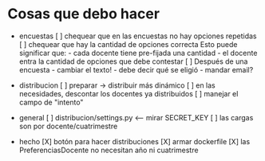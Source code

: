 Cosas que debo hacer
====================

* encuestas
    [ ] chequear que en las encuestas no hay opciones repetidas
    [ ] chequear que hay la cantidad de opciones correcta
        Esto puede significar que:
          - cada docente tiene pre-fijada una cantidad
          - el docente entra la cantidad de opciones que debe contestar
    [ ] Después de una encuesta
        - cambiar el texto!
        - debe decir qué se eligió
        - mandar email?

* distribucion
    [ ] preparar -> distribuir más dinámico
    [ ] en las necesidades, descontar los docentes ya distribuidos
    [ ] manejar el campo de "intento"

* general
    [ ] distribucion/settings.py <-- mirar SECRET_KEY
    [ ] las cargas son por docente/cuatrimestre

* hecho
    [X] botón para hacer distribuciones
    [X] armar dockerfile
    [X] las PreferenciasDocente no necesitan año ni cuatrimestre
